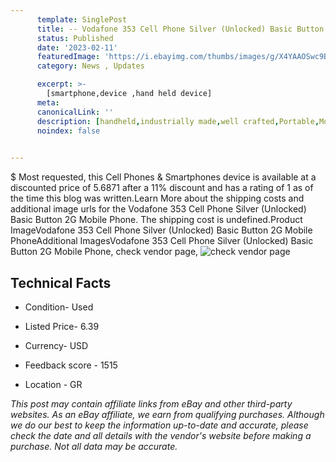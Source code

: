 ```yaml
---
      template: SinglePost
      title: -- Vodafone 353 Cell Phone Silver (Unlocked) Basic Button 2G Mobile Phone
      status: Published
      date: '2023-02-11'
      featuredImage: 'https://i.ebayimg.com/thumbs/images/g/X4YAAOSwc9Bi2MNR/s-l225.jpg'
      category: News , Updates

      excerpt: >-
        [smartphone,device ,hand held device]
      meta:
      canonicalLink: ''
      description: [handheld,industrially made,well crafted,Portable,Mobile,Compact,Convenient,Lightweight,Maneuverable,Man-portable,Miniature,Carriable,Hand-held,Light,Holdable,Transportable,Mobile device,Pocket-sized,On-the-go,Wireless,Cordless,Compact size,Convenient size, smartphone,device ,hand held device]
      noindex: false

        
---
```

$
    Most requested, this Cell Phones & Smartphones device is available at a discounted price of 5.6871 after a 11% discount and has a rating of 1 as of the time this blog was written.Learn More about the shipping costs and additional image urls for the Vodafone 353 Cell Phone Silver (Unlocked) Basic Button 2G Mobile Phone. The shipping cost is undefined.Product ImageVodafone 353 Cell Phone Silver (Unlocked) Basic Button 2G Mobile PhoneAdditional ImagesVodafone 353 Cell Phone Silver (Unlocked) Basic Button 2G Mobile Phone, check vendor page, ![check vendor page](https://origin-galleryplus.ebayimg.com/ws/web/225288926017_2_0_1/225x225.jpg,https://origin-galleryplus.ebayimg.com/ws/web/225288926017_3_0_1/225x225.jpg,https://origin-galleryplus.ebayimg.com/ws/web/225288926017_4_0_1/225x225.jpg,https://origin-galleryplus.ebayimg.com/ws/web/225288926017_5_0_1/225x225.jpg,https://origin-galleryplus.ebayimg.com/ws/web/225288926017_6_0_1/225x225.jpg,https://origin-galleryplus.ebayimg.com/ws/web/225288926017_7_0_1/225x225.jpg,https://origin-galleryplus.ebayimg.com/ws/web/225288926017_8_0_1/225x225.jpg,https://origin-galleryplus.ebayimg.com/ws/web/225288926017_9_0_1/225x225.jpg,https://origin-galleryplus.ebayimg.com/ws/web/225288926017_10_0_1/225x225.jpg)
    
    

 ## Technical Facts 



     
      

 - Condition- Used 


      

 - Listed Price- 6.39 


      

 - Currency- USD 


      

 - Feedback score - 1515 


      

 - Location - GR 


      
      

 *_This post may contain affiliate links from eBay and other third-party websites. As an eBay affiliate, we earn from qualifying purchases. Although we do our best to keep the information up-to-date and accurate, please check the date and all details with the vendor's website before making a purchase. Not all data may be accurate._*



    
    
    
    
    